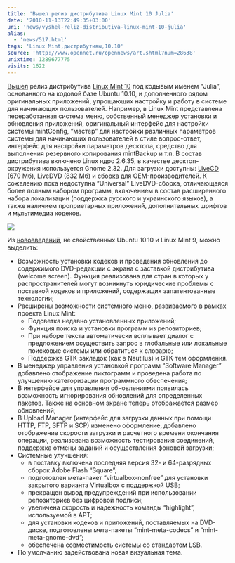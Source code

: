 ```yaml
---
title: 'Вышел релиз дистрибутива Linux Mint 10 Julia'
date: '2010-11-13T22:49:35+03:00'
uri: 'news/vyshel-reliz-distributiva-linux-mint-10-julia'
alias: 
  - 'news/517.html'
tags: 'Linux Mint,дистрибутивы,10.10'
source: 'http://www.opennet.ru/opennews/art.shtml?num=28638'
unixtime: 1289677775
visits: 1622
---
```

[Вышел](http://blog.linuxmint.com/?p=1581) релиз дистрибутива [Linux Mint 10](http://www.linuxmint.com) под кодывым именем “Julia”,  основанного на кодовой базе Ubuntu 10.10, и дополненного рядом оригинальных приложений, упрощающих настройку и работу в системе для начинающих пользователей. Например,  в Linux Mint представлена переработанная система меню, собственный менеджер установки и обновления приложений, оригинальный интерфейс для настройки системы mintConfig, “мастер” для настройки различных параметров системы для начинающих пользователей в стиле вопрос-ответ, интерфейс для настройки параметров десктопа, средство для выполнения резервного копирования mintBackup и т.п.  В состав дистрибутива включено Linux ядро 2.6.35, в качестве десктоп-окружения используется Gnome 2.32. Для загрузки доступны: [LiveCD](http://www.linuxmint.com/edition.php?id=67) (670 Мб), LiveDVD (832 Мб) и [сборка](http://www.linuxmint.com/edition.php?id=73) для OEM-производителей. К сожалению пока недоступна “Universal” LiveDVD-сборка, отличающаяся более полным набором программ, включением в состав расширенного набора локализации (поддержка русского и украинского языков), а также наличием проприетарных приложений, дополнительных шрифтов и мультимедиа кодеков.

![](img/2010/11/13/22-00/mint-10.jpg)

Из [нововведений](http://www.linuxmint.com/rel_julia_whatsnew.php), не свойственных  Ubuntu 10.10 и Linux Mint 9, можно выделить:

*   Возможность установки кодеков и проведения обновления до содержимого DVD-редакции с экрана с заставкой дистрибутива (welcome screen). Функция реализована для стран в которых у распространителей могут возникнуть юридические проблемы с поставкой кодеков и приложений, содержащих запатентованные технологии;
*   Расширены возможности системного меню, развиваемого в рамках проекта Linux Mint:
    *   Подсветка недавно установленных приложений;
    *   Функция поиска и установки программ из репозиториев;
    *   При наборе текста автоматически всплывает диалог с предложением осуществить запрос в глобальные или локальные поисковые системы или обратиться к словарю;
    *   Поддержка GTK-закладок (как в Nautilus) и GTK-тем оформления.
*   В менеджер управления установкой программ “Software Manager” добавлено отображение пиктограмм и проведена работа по улучшению категоризации программного обеспечения;
*   В интерфейсе для управления обновлениями появилась возможность игнорирования обновлений для определенных пакетов. Также на основном экране теперь отображается размер обновлений;
*   В Upload Manager (интерфейс для загрузки данных при помощи HTTP, FTP, SFTP и SCP) изменено оформление, добавлено отображение скорости загрузки и расчетного времени окончания операции, реализована возможность тестирования соединений, поддержка отмены заданий и осуществления фоновой загрузки;
*   Системные улучшения:
    *   в поставку включена последняя версия 32- и 64-разрядных сборок Adobe Flash “Square”;
    *   подготовлен мета-пакет “virtualbox-nonfree” для установки закрытого варианта Virtualbox с поддержкой USB;
    *   прекращен вывод предупреждений при использовании репозиториев без цифровой подписи;
    *   увеличена скорость и надежность команды “highlight”, используемой в APT;
    *   для установки кодеков и приложений, поставляемых на DVD-диске, подготовлены мета-пакеты “mint-meta-codecs” и “mint-meta-gnome-dvd”;
    *   обеспечена совместимость системы со стандартом LSB.
*   По умолчанию задействована новая визуальная тема.
